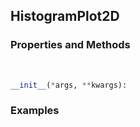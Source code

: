 ## <a id="McUtils.Plots.Plots.HistogramPlot2D">HistogramPlot2D</a>


### Properties and Methods
<a id="McUtils.Plots.Plots.HistogramPlot2D.__init__">&nbsp;</a>
```python
__init__(*args, **kwargs): 
```

### Examples
